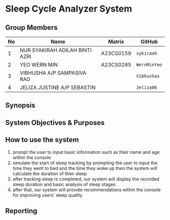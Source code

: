 # Sleep Cycle Analyzer System

## Group Members

| No | Name                               | Matrix    | GitHub       |
|----|------------------------------------|-----------|--------------|
| 1  | NUR SYAKIRAH ADILAH BINTI AZRI     | A23CS0159 | `sykiraah`   |
| 2  | YEO WERN MIN                       | A23CS0285 | `WernMinYeo` |
| 3  | VIBHUSHA A/P SAMPASIVA RAO         |           | `Vibhushas`  |
| 4  | JELIZA JUSTINE A/P SEBASTIN        |           | `Jeliza06`   |


## Synopsis

## System Objectives & Purposes

## How to use the system
1. prompt the user to input basic information such as their name and age within the console
2. simulate the start of sleep tracking by prompting the user to input the time they went to bed and the time they woke up then the system will calculate the 
   duration of their sleep
3. after tracking sleep is completed,  our system will display the recorded sleep duration and basic analysis of sleep stages
4. after that, our system will provide recommendations within the console for improving users’ sleep quality

## Reporting

